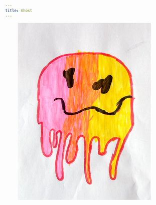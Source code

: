 ```yaml
---
title: Ghost
---
```

<figure>
<img src="/img/emil-drawing/IMG_6836.jpg" alt="A laughing pinik-orang-yellow bedsheet ghost.">
</figure>